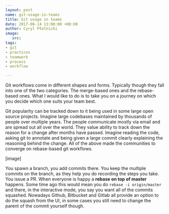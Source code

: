 ```yaml
---
layout: post
name: git-usage-in-teams
title: Git usage in teams
date: 2017-06-14 13:00:00 +00:00
author: Cyryl Płotnicki
image:
   src: 
tags:
- git
- practices
- teamwork
- process
- workflow

---
```


Git workflows come in different shapes and forms. Typically though they fall into one of the two categories. The merge-based ones and the rebase-based ones. What I would like to do is to take you on a journey on which you decide which one suits your team best. 

Git popularity can be tracked down to it being used in some large open source projects. Imagine large codebases maintained by thousands of people over multiple years. The people communicate mostly via email and are spread out all over the world. They value ability to track down the reason for a change after months have passed. Imagine reading the code, asking git to annotate and being given a large commit clearly explaining the reasoning behind the change. All of the above made the communities to converge on rebase-based git workflows. 

[image]

You spawn a branch, you add commits there. You keep the multiple commits on the branch, as they help you do recording the steps you take. You issue a PR. When everyone is happy a **rebase on top of master** happens. Some time ago this would mean you do `rebase -i origin/master` and there, in the interactive mode, you say you want all of the commits squashed. Nowadays Github, Bitbucket and Gitlab all provide an option to do the squash from the UI, in some cases you still need to change the parent of the commit yourself though.
